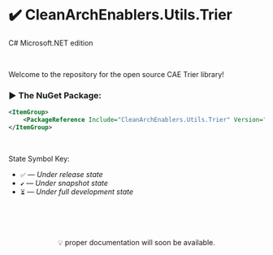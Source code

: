 # ✔️ CleanArchEnablers.Utils.Trier
C# Microsoft.NET edition

<br>

Welcome to the repository for the open source CAE Trier library!

### ▶️ The NuGet Package:
```xml
<ItemGroup>
    <PackageReference Include="CleanArchEnablers.Utils.Trier" Version="${LatestVersion}">
</ItemGroup>
```

<br>

State Symbol Key:

- ``✅`` — _Under release state_
- ``✔️`` — _Under snapshot state_
- ``⏳`` — _Under full development state_

<br>
<br>
<br>

<p align="center">
 💡 proper documentation will soon be available.
</p>

<br>
<br>
<br>

